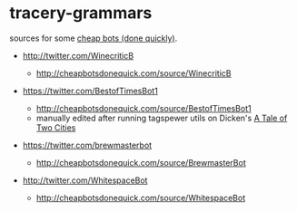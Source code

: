 # tracery-grammars
sources for some [cheap bots (done quickly)](http://cheapbotsdonequick.com/).

* http://twitter.com/WinecriticB
  * http://cheapbotsdonequick.com/source/WinecriticB

* https://twitter.com/BestofTimesBot1
  * http://cheapbotsdonequick.com/source/BestofTimesBot1
  * manually edited after running tagspewer utils on Dicken's [A Tale of Two Cities](http://www.gutenberg.org/files/98/98-0.txt)

* https://twitter.com/brewmasterbot
  * http://cheapbotsdonequick.com/source/BrewmasterBot

* http://twitter.com/WhitespaceBot
  * http://cheapbotsdonequick.com/source/WhitespaceBot
